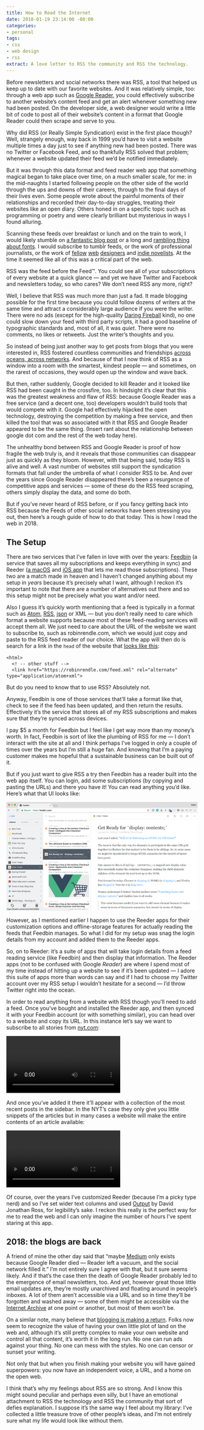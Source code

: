 ```yaml
---
title: How to Read the Internet
date: 2018-01-19 23:14:00 -08:00
categories:
- personal
tags:
- css
- web design
- rss
extract: A love letter to RSS the community and RSS the technology.
---
```


<p>Before newsletters and social networks there was RSS, a tool that helped us keep up to date with our favorite websites. And it was relatively simple, too: through a web app such as <a href="https://en.wikipedia.org/wiki/Google_Reader/">Google Reader</a>, you could effectively subscribe to another website’s content feed and get an alert whenever something new had been posted. On the developer side, a web designer would write a little bit of code to post all of their website’s content in a format that Google Reader could then scrape and serve to you.</p>
<p>Why did RSS (or Really Simple Syndication) exist in the first place though? Well, strangely enough, way back in 1999 you’d have to visit a website multiple times a day just to see if anything new had been posted. There was no Twitter or Facebook Feed, and so thankfully RSS solved that problem; whenever a website updated their feed we’d be notified immediately.</p>
<p>But it was through this data format and feed reader web app that something magical began to take place over time, on a much smaller scale, for me: in the mid-naughts I started following people on the other side of the world through the ups and downs of their careers, through to the final days of their lives even. Some people wrote about the painful moments of their relationships and recorded their day-to-day struggles, treating their websites like an open diary. Others honed in on a specific topic such as programming or poetry and were clearly brilliant but mysterious in ways I found alluring.</p>
<p>Scanning these feeds over breakfast or lunch and on the train
to work, I would likely stumble on <a href="http://www.kungfugrippe.com/post/169873399/clackity-noise">a fantastic blog post</a> or a long and <a href="https://ilovetypography.com/2007/10/22/so-you-want-to-create-a-font-part-1/">rambling thing about fonts</a>. I would subscribe to tumblr feeds, or the work of professional journalists, or the work of <a href="http://www.zeldman.com/">fellow</a> <a href="http://aworkinglibrary.com/">web</a> <a href="https://adactio.com">designers</a> and <a href="http://www.hughhowey.com/blog/">indie novelists</a>. At the time it seemed like all of this was a critical part of the web.</p>
<p>RSS was the feed before the Feed™️. You could see all of your subscriptions of every website at a quick glance — and yet we have Twitter and Facebook and newsletters today, so who cares? We don’t need RSS any more, right?</p>
<p>Well, I believe that RSS was much more than just a fad. It made blogging possible for the first time because you could follow dozens of writers at the same time and attract a considerably large audience if you were the writer. There were no ads (except for the high-quality <a href="https://daringfireball.net/">Daring Fireball</a> kind), no one could slow down your feed with third party scripts, it had a good baseline of typographic standards and, most of all, it was <em>quiet</em>. There were no comments, no likes or retweets. Just the writer’s thoughts and you.</p>
<p>So instead of being just another way to get posts from blogs that you were interested in, RSS fostered countless communities and friendships <a href="https://robinrendle.com/notes/chloe/">across oceans, across networks</a>. And because of that I now think of RSS as a window into a room with the smartest, kindest people — and sometimes, on the rarest of occasions, they would open up the window and wave back.</p>
<p>But then, rather suddenly, Google decided to kill Reader and it looked like RSS had been caught in the crossfire, too. In hindsight it’s clear that this was the greatest weakness and flaw of RSS: because Google Reader was a free service (and a decent one, too) developers wouldn’t build tools that would compete with it. Google had effectively hijacked the open technology, destroying the competition by making a free service, and then killed the tool that was so associated with it that RSS and Google Reader appeared to be the same thing. (Insert rant about the relationship between google dot com and the rest of the web today here).</p>
<p>The unhealthy bond between RSS and Google Reader is proof of how fragile the web truly is, and it reveals that those communities can disappear just as quickly as they bloom. However, with that being said, today RSS is alive and well. A vast number of websites still support the syndication formats that fall under the umbrella of what I consider RSS to be. And over the years since Google Reader disappeared there’s been a resurgence of competitive apps and services — some of these do the RSS feed scraping, others simply display the data, and some do both.</p>
<p>But if you’ve never heard of RSS before, or if you fancy getting back into RSS because the Feeds of other social networks have been stressing you out, then here’s a rough guide of how to do that today. This is how I read the web in 2018.</p>
<h2 id="the-setup">The Setup</h2>
<p>There are two services that I’ve fallen in love with over the years: <a href="https://feedbin.com/">Feedbin</a> (a service that saves all my subscriptions and keeps everything in sync) and Reeder (<a href="http://reederapp.com/mac/">a macOS</a> and <a href="http://reederapp.com/ios/">iOS app</a> that lets me read those subscriptions). These two are a match made in heaven and I haven’t changed anything about my setup in <em>years</em> because it’s precisely what I want, although I reckon it’s important to note that there are a number of alternatives out there and so this setup might not be precisely what you want and/or need.</p>
<p>Also I guess it’s quickly worth mentioning that a feed is typically in a format such as <a href="https://en.wikipedia.org/wiki/Atom_(Web_standard)">Atom</a>, <a href="https://en.wikipedia.org/wiki/RSS">RSS</a>, <a href="https://jsonfeed.org/">json</a> or XML — but you don’t really need to care which format a website supports because most of these feed-reading services will accept them all. We just need to care about the URL of the website we want to subscribe to, such as robinrendle.com, which we would just copy and paste to the RSS feed reader of our choice. What the app will then do is search for a link in the <code class="highlighter-rouge">head</code> of the website that <a href="https://robinrendle.com/feed.xml">looks like this</a>:</p>
<div class="highlighter-rouge"><div class="highlight"><pre class="highlight"><code><span class="nt">&lt;html&gt;</span>
  <span class="nt">&lt;</span><span class="err">!</span> <span class="na">--</span> <span class="na">other</span> <span class="na">stuff</span> <span class="na">--</span><span class="nt">&gt;</span>
  <span class="nt">&lt;link</span> <span class="na">href=</span><span class="s">"https://robinrendle.com/feed.xml"</span> <span class="na">rel=</span><span class="s">"alternate"</span> <span class="na">type=</span><span class="s">"application/atom+xml"</span><span class="nt">&gt;</span>
</code></pre></div></div>
<p>But do you need to know that to use RSS? Absolutely not.</p>
<p>Anyway, Feedbin is one of those services that’ll take a format like that, check to see if the feed has been updated, and then return the results. Effectively it’s the service that stores all of my RSS subscriptions and makes sure that they’re synced across devices.</p>
<p>I pay $5 a month for Feedbin but I feel like I get way more than my money’s worth. In fact, Feedbin is sort of like the plumbing of RSS for me — I don’t interact with the site at all and I think perhaps I’ve logged in only a couple of times over the years but I’m still a huge fan. And knowing that I’m a paying customer makes me hopeful that a sustainable business can be built out of it.</p>
<p>But if you just want to give RSS a try then Feedbin has a reader built into the web app itself. You can login, add some subscriptions (by copying and pasting the URLs) and there you have it! You can read anything you’d like. Here’s what that UI looks like:</p>
<p><img src="/uploads/Screenshot%202018-01-19%2023.01.png" alt="Screenshot 2018-01-19 23.01.png"></p>
<p>However, as I mentioned earlier I happen to use the Reeder apps for their customization options and offline-storage features for actually reading the feeds that Feedbin manages. So what I did for my setup was snag the login details from my account and added them to the Reeder apps.</p>
<p>So, on to Reeder: it’s a suite of apps that will take login details from a feed reading service (like Feedbin) and then display that information. The Reeder apps (not to be confused with Google <em>Reader</em>) are where I spend most of my time instead of hitting up a website to see if it’s been updated — I adore this suite of apps more than words can say and if I had to choose my Twitter account over my RSS setup I wouldn’t hesitate for a second — I’d throw Twitter right into the ocean.</p>
<p>In order to read anything from a website with RSS though you’ll need to add a feed. Once you’ve bought and installed the Reeder app, and then synced it with your Feedbin account (or with something similar), you can head over to a website and copy its URL. In this instance let’s say we want to subscribe to all stories from <a href="http://nyt.com">nyt.com</a>:</p>
<video autoplay="autoplay" loop="loop" class="cell-b20">
<source src="/uploads/1.mp4" type="video/mp4"></video>
<p>And once you’ve added it there it’ll appear with a collection of the most recent posts in the sidebar. In the NYT’s case they only give you little snippets of the articles but in many cases a website will make the entire contents of an article available:</p>
<video autoplay="autoplay" loop="loop" class="cell-b20">
<source src="/uploads/2.mp4" type="video/mp4"></video>
<p>Of course, over the years I’ve customized Reeder (because I’m a picky type nerd) and so I‘ve set wider text columns and used <a href="https://djr.com/output/">Output</a> by David Jonathan Ross, for legibility’s sake. I reckon this really is the perfect way for me to read the web and I can only imagine the number of hours I’ve spent staring at this app.</p>
<h2 id="2018-the-blogs-are-back">2018: the blogs are back</h2>
<p>A friend of mine the other day said that “maybe <a href="https://medium.com/">Medium</a> only exists because Google Reader died — Reader left a vacuum, and the social network filled it.” I’m not entirely sure I agree with that, but it sure seems likely. And if that’s the case then the death of Google Reader probably led to the emergence of email newsletters, too. And yet, however great those little email updates are, they’re mostly unarchived and floating around in people’s inboxes. A lot of them aren’t accessible via a URL and so in time they’ll be forgotten and washed away — some of them might be accessible via the <a href="https://archive.org/">Internet Archive</a> at one point or another, but most of them won’t be.</p>
<p>On a similar note, many believe that <a href="https://ia.net/topics/web-trend-map-2018/">blogging is making a return</a>. Folks now seem to recognize the value of having your own little plot of land on the web and, although it’s still pretty complex to make your own website and control all that content, it’s worth it in the long run. No one can run ads against your thing. No one can mess with the styles. No one can censor or sunset your writing.</p>
<p>Not only that but when you finish making your website you will have gained superpowers: you now have an independent voice, a URL, and a home on the open web.</p>
<p>I think that’s why my feelings about RSS are so strong. And I know this might sound peculiar and perhaps even silly, but I have an emotional attachment to RSS the technology and RSS the community that sort of defies explanation. I suppose it’s the same way I feel about my library: I’ve collected a little treasure trove of other people’s ideas, and I’m not entirely sure what my life would look like without them.</p>